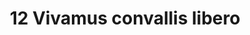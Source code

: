 ---
title: 12 Vivamus convallis libero
image: 48.jpg
thumbnail: 48.jpg
caption: 12 Sed velit lacus, laoreet at venenatis convallis in lorem tincidunt.
---